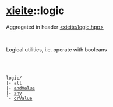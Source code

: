 # [xieite](./xieite.md)::logic
Aggregated in header [<xieite/logic.hpp>](../include/xieite/logic.hpp)

<br/>

Logical utilities, i.e. operate with booleans

<br/><br/>

<pre><code>logic/
|- <a href="./logic/all.md">all</a>
|- <a href="./logic/andValue.md">andValue</a>
|- <a href="./logic/any.md">any</a>
`- <a href="./logic/orValue.md">orValue</a>
</code></pre>
